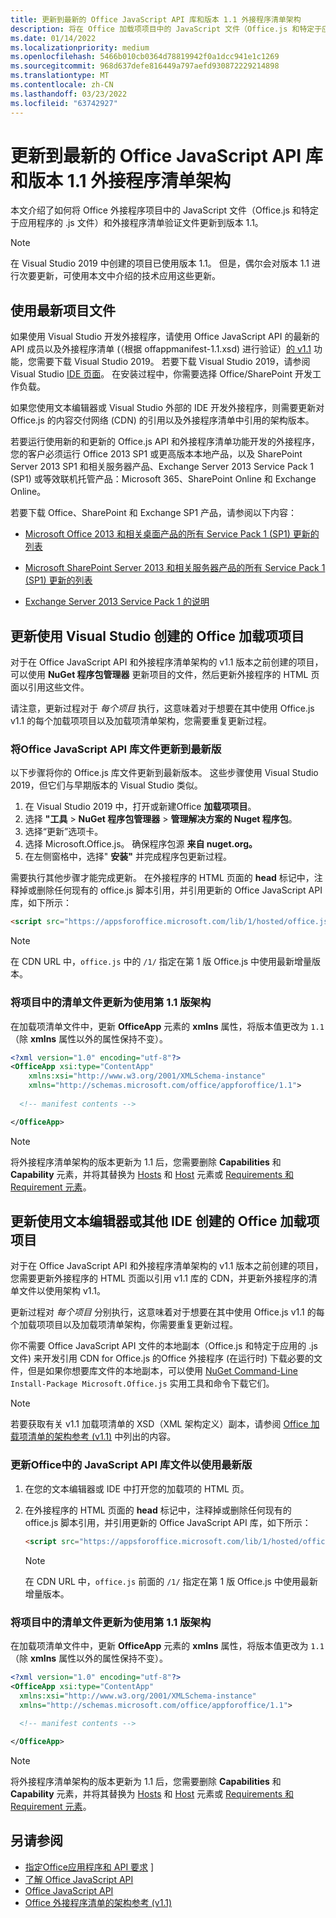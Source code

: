 ```yaml
---
title: 更新到最新的 Office JavaScript API 库和版本 1.1 外接程序清单架构
description: 将在 Office 加载项项目中的 JavaScript 文件（Office.js 和特定于应用程序的 .js 文件）和加载项清单验证文件更新到版本 1.1。
ms.date: 01/14/2022
ms.localizationpriority: medium
ms.openlocfilehash: 5466b010cb0364d78819942f0a1dcc941e1c1269
ms.sourcegitcommit: 968d637defe816449a797aefd930872229214898
ms.translationtype: MT
ms.contentlocale: zh-CN
ms.lasthandoff: 03/23/2022
ms.locfileid: "63742927"
---
```

# <a name="update-to-the-latest-office-javascript-api-library-and-version-11-add-in-manifest-schema"></a>更新到最新的 Office JavaScript API 库和版本 1.1 外接程序清单架构

本文介绍了如何将 Office 外接程序项目中的 JavaScript 文件（Office.js 和特定于应用程序的 .js 文件）和外接程序清单验证文件更新到版本 1.1。

> [!NOTE]
> 在 Visual Studio 2019 中创建的项目已使用版本 1.1。 但是，偶尔会对版本 1.1 进行次要更新，可使用本文中介绍的技术应用这些更新。

## <a name="use-the-most-up-to-date-project-files"></a>使用最新项目文件

如果使用 Visual Studio 开发外接程序，请使用 Office JavaScript API 的最新的 API 成员以及外接程序清单 (（根据 offappmanifest-1.1.xsd) 进行验证）[的 v1.1](../develop/add-in-manifests.md) 功能，您需要下载 Visual Studio 2019。 若要下载 Visual Studio 2019，请参阅 Visual Studio [IDE 页面](https://visualstudio.microsoft.com/vs/)。 在安装过程中，你需要选择 Office/SharePoint 开发工作负载。

如果您使用文本编辑器或 Visual Studio 外部的 IDE 开发外接程序，则需要更新对 Office.js 的内容交付网络 (CDN) 的引用以及外接程序清单中引用的架构版本。

若要运行使用新的和更新的 Office.js API 和外接程序清单功能开发的外接程序，您的客户必须运行 Office 2013 SP1 或更高版本本地产品，以及 SharePoint Server 2013 SP1 和相关服务器产品、Exchange Server 2013 Service Pack 1 (SP1) 或等效联机托管产品：Microsoft 365、SharePoint Online 和 Exchange Online。

若要下载 Office、SharePoint 和 Exchange SP1 产品，请参阅以下内容：

- [Microsoft Office 2013 和相关桌面产品的所有 Service Pack 1 (SP1) 更新的列表](https://support.microsoft.com/kb/2850036)

- [Microsoft SharePoint Server 2013 和相关服务器产品的所有 Service Pack 1 (SP1) 更新的列表](https://support.microsoft.com/kb/2850035)

- [Exchange Server 2013 Service Pack 1 的说明](https://support.microsoft.com/kb/2926248)

## <a name="updating-an-office-add-in-project-created-with-visual-studio"></a>更新使用 Visual Studio 创建的 Office 加载项项目

对于在 Office JavaScript API 和外接程序清单架构的 v1.1 版本之前创建的项目，可以使用 **NuGet 程序包管理器** 更新项目的文件，然后更新外接程序的 HTML 页面以引用这些文件。

请注意，更新过程对于 _每个项目_ 执行，这意味着对于想要在其中使用 Office.js v1.1 的每个加载项项目以及加载项清单架构，您需要重复更新过程。

### <a name="update-the-office-javascript-api-library-files-in-your-project-to-the-newest-release"></a>将Office JavaScript API 库文件更新到最新版

以下步骤将你的 Office.js 库文件更新到最新版本。 这些步骤使用 Visual Studio 2019，但它们与早期版本的 Visual Studio 类似。

1. 在 Visual Studio 2019 中，打开或新建Office **加载项项目**。
2. 选择 **"工具** > **NuGet 程序包管理器** > **管理解决方案的 Nuget 程序包**。
3. 选择“更新”选项卡。
4. 选择 Microsoft.Office.js。 确保程序包源 **来自 nuget.org。**
5. 在左侧窗格中，选择" **安装"** 并完成程序包更新过程。

需要执行其他步骤才能完成更新。 在外接程序的 HTML 页面的 **head** 标记中，注释掉或删除任何现有的 office.js 脚本引用，并引用更新的 Office JavaScript API 库，如下所示：

  ```html
  <script src="https://appsforoffice.microsoft.com/lib/1/hosted/office.js" type="text/javascript"></script>
  ```

   > [!NOTE]
   > 在 CDN URL 中，`office.js` 中的 `/1/` 指定在第 1 版 Office.js 中使用最新增量版本。

### <a name="update-the-manifest-file-in-your-project-to-use-schema-version-11"></a>将项目中的清单文件更新为使用第 1.1 版架构

在加载项清单文件中，更新 **OfficeApp** 元素的 **xmlns** 属性，将版本值更改为 `1.1`（除 **xmlns** 属性以外的属性保持不变）。

```xml
<?xml version="1.0" encoding="utf-8"?>
<OfficeApp xsi:type="ContentApp"
    xmlns:xsi="http://www.w3.org/2001/XMLSchema-instance"
    xmlns="http://schemas.microsoft.com/office/appforoffice/1.1">
  
  <!-- manifest contents -->

</OfficeApp>
```

> [!NOTE]
> 将外接程序清单架构的版本更新为 1.1 后，您需要删除 **Capabilities** 和 **Capability** 元素，并将其替换为 [Hosts](../reference/manifest/hosts.md) 和 [Host](../reference/manifest/host.md) 元素或 [Requirements 和 Requirement 元素](specify-office-hosts-and-api-requirements.md)。

## <a name="updating-an-office-add-in-project-created-with-a-text-editor-or-other-ide"></a>更新使用文本编辑器或其他 IDE 创建的 Office 加载项项目

对于在 Office JavaScript API 和外接程序清单架构的 v1.1 版本之前创建的项目，您需要更新外接程序的 HTML 页面以引用 v1.1 库的 CDN，并更新外接程序的清单文件以使用架构 v1.1。

更新过程对 _每个项目_ 分别执行，这意味着对于想要在其中使用 Office.js v1.1 的每个加载项项目以及加载项清单架构，你需要重复更新过程。

你不需要 Office JavaScript API 文件的本地副本（Office.js 和特定于应用的 .js 文件) 来开发引用 CDN for Office.js 的Office 外接程序 (在运行时) 下载必要的文件，但是如果你想要库文件的本地副本，可以使用 [NuGet Command-Line](https://docs.nuget.org/consume/installing-nuget) `Install-Package Microsoft.Office.js` 实用工具和命令下载它们。

> [!NOTE]
> 若要获取有关 v1.1 加载项清单的 XSD（XML 架构定义）副本，请参阅 [Office 加载项清单的架构参考 (v1.1)](../develop/add-in-manifests.md) 中列出的内容。

### <a name="update-the-office-javascript-api-library-files-in-your-project-to-use-the-newest-release"></a>更新Office中的 JavaScript API 库文件以使用最新版

1. 在您的文本编辑器或 IDE 中打开您的加载项的 HTML 页。

2. 在外接程序的 HTML 页面的 **head** 标记中，注释掉或删除任何现有的 office.js 脚本引用，并引用更新的 Office JavaScript API 库，如下所示：

    ```html
    <script src="https://appsforoffice.microsoft.com/lib/1/hosted/office.js" type="text/javascript"></script>
    ```

   > [!NOTE]
   > 在 CDN URL 中，`office.js` 前面的 `/1/` 指定在第 1 版 Office.js 中使用最新增量版本。

### <a name="update-the-manifest-file-in-your-project-to-use-schema-version-11"></a>将项目中的清单文件更新为使用第 1.1 版架构

在加载项清单文件中，更新 **OfficeApp** 元素的 **xmlns** 属性，将版本值更改为 `1.1`（除 **xmlns** 属性以外的属性保持不变）。

```xml
<?xml version="1.0" encoding="utf-8"?>
<OfficeApp xsi:type="ContentApp"
  xmlns:xsi="http://www.w3.org/2001/XMLSchema-instance"
  xmlns="http://schemas.microsoft.com/office/appforoffice/1.1">
  
  <!-- manifest contents -->

</OfficeApp>
```

> [!NOTE]
> 将外接程序清单架构的版本更新为 1.1 后，您需要删除 **Capabilities** 和 **Capability** 元素，并将其替换为 [Hosts](../reference/manifest/hosts.md) 和 [Host](../reference/manifest/host.md) 元素或 [Requirements 和 Requirement 元素](specify-office-hosts-and-api-requirements.md)。

## <a name="see-also"></a>另请参阅

- [指定Office应用程序和 API 要求](specify-office-hosts-and-api-requirements.md) ]
- [了解 Office JavaScript API](understanding-the-javascript-api-for-office.md)
- [Office JavaScript API](../reference/javascript-api-for-office.md)
- [Office 外接程序清单的架构参考 (v1.1)](../develop/add-in-manifests.md)
